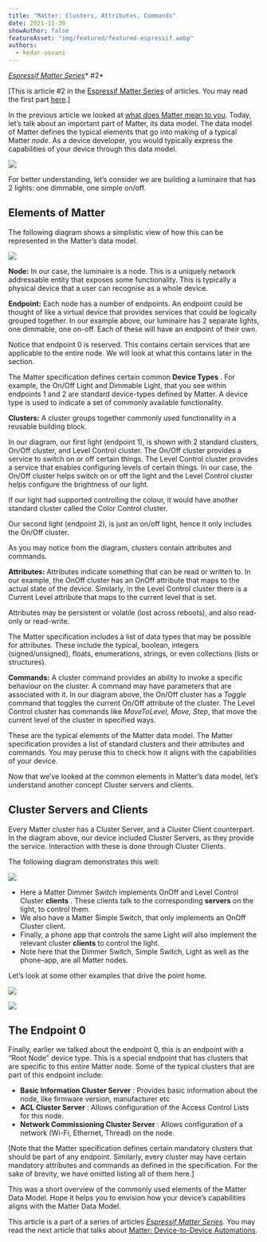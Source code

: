 ```yaml
---
title: "Matter: Clusters, Attributes, Commands"
date: 2021-11-30
showAuthor: false
featureAsset: "img/featured/featured-espressif.webp"
authors:
  - kedar-sovani
---
```

[*Espressif Matter Series*](/matter-38ccf1d60bcd)* #2*

[This is article #2 in the [Espressif Matter Series](/matter-38ccf1d60bcd) of articles. You may read the first part [here](/what-does-matter-mean-to-you-fa3bb53a7793).]

In the previous article we looked at [what does Matter mean to you](/what-does-matter-mean-to-you-fa3bb53a7793). Today, let’s talk about an important part of Matter, its data model. The data model of Matter defines the typical elements that go into making of a typical Matter *node*. As a device developer, you would typically express the capabilities of your device through this data model.

![](img/matter-1.webp)

For better understanding, let’s consider we are building a luminaire that has 2 lights: one dimmable, one simple on/off.

## Elements of Matter

The following diagram shows a simplistic view of how this can be represented in the Matter’s data model.

![](img/matter-2.webp)

__Node:__  In our case, the luminaire is a node. This is a uniquely network addressable entity that exposes some functionality. This is typically a physical device that a user can recognise as a whole device.

__Endpoint:__ Each node has a number of endpoints. An endpoint could be thought of like a virtual device that provides services that could be logically grouped together. In our example above, our luminaire has 2 separate lights, one dimmable, one on-off. Each of these will have an endpoint of their own.

Notice that endpoint 0 is reserved. This contains certain services that are applicable to the entire node. We will look at what this contains later in the section.

The Matter specification defines certain common __Device Types__ . For example, the On/Off Light and Dimmable Light, that you see within endpoints 1 and 2 are standard device-types defined by Matter. A device type is used to indicate a set of commonly available functionality.

__Clusters:__  A cluster groups together commonly used functionality in a reusable building block.

In our diagram, our first light (endpoint 1), is shown with 2 standard clusters, On/Off cluster, and Level Control cluster. The On/Off cluster provides a service to switch on or off certain things. The Level Control cluster provides a service that enables configuring levels of certain things. In our case, the On/Off cluster helps switch on or off the light and the Level Control cluster helps configure the brightness of our light.

If our light had supported controlling the colour, it would have another standard cluster called the Color Control cluster.

Our second light (endpoint 2), is just an on/off light, hence it only includes the On/Off cluster.

As you may notice from the diagram, clusters contain attributes and commands.

__Attributes:__  Attributes indicate something that can be read or written to. In our example, the OnOff cluster has an OnOff attribute that maps to the actual state of the device. Similarly, in the Level Control cluster there is a Current Level attribute that maps to the current level that is set.

Attributes may be persistent or volatile (lost across reboots), and also read-only or read-write.

The Matter specification includes a list of data types that may be possible for attributes. These include the typical, boolean, integers (signed/unsigned), floats, enumerations, strings, or even collections (lists or structures).

__Commands:__  A cluster command provides an ability to invoke a specific behaviour on the cluster. A command may have parameters that are associated with it. In our diagram above, the On/Off cluster has a *Toggle* command that toggles the current On/Off attribute of the cluster. The Level Control cluster has commands like *MoveToLevel, Move, Step*, that move the current level of the cluster in specified ways.

These are the typical elements of the Matter data model. The Matter specification provides a list of standard clusters and their attributes and commands. You may peruse this to check how it aligns with the capabilities of your device.

Now that we’ve looked at the common elements in Matter’s data model, let’s understand another concept Cluster servers and clients.

## Cluster Servers and Clients

Every Matter cluster has a Cluster Server, and a Cluster Client counterpart. In the diagram above, our device included Cluster Servers, as they provide the service. Interaction with these is done through Cluster Clients.

The following diagram demonstrates this well:

![](img/matter-3.webp)

- Here a Matter Dimmer Switch implements OnOff and Level Control Cluster __clients__ . These clients talk to the corresponding __servers__  on the light, to control them.
- We also have a Matter Simple Switch, that only implements an OnOff Cluster client.
- Finally, a phone app that controls the same Light will also implement the relevant cluster __clients__  to control the light.
- Note here that the Dimmer Switch, Simple Switch, Light as well as the phone-app, are all Matter nodes.

Let’s look at some other examples that drive the point home.

![](img/matter-4.webp)

![](img/matter-5.webp)

## The Endpoint 0

Finally, earlier we talked about the endpoint 0, this is an endpoint with a “Root Node” device type. This is a special endpoint that has clusters that are specific to this entire Matter node. Some of the typical clusters that are part of this endpoint include:

- __Basic Information Cluster Server__ : Provides basic information about the node, like firmware version, manufacturer etc
- __ACL Cluster Server__ : Allows configuration of the Access Control Lists for this node.
- __Network Commissioning Cluster Server__ : Allows configuration of a network (Wi-Fi, Ethernet, Thread) on the node.

[Note that the Matter specification defines certain mandatory clusters that should be part of any endpoint. Similarly, every cluster may have certain mandatory attributes and commands as defined in the specification. For the sake of brevity, we have omitted listing all of them here.]

This was a short overview of the commonly used elements of the Matter Data Model. Hope it helps you to envision how your device’s capabilities aligns with the Matter Data Model.

This article is a part of a series of articles [*Espressif Matter Series*](/matter-38ccf1d60bcd). You may read the next article that talks about [Matter: Device-to-Device Automations](/matter-device-to-device-automations-bdbb32365350).
